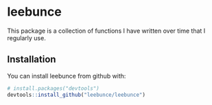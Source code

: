 # leebunce

This package is a collection of functions I have written over time that I regularly use.

## Installation

You can install leebunce from github with:

```R
# install.packages("devtools")
devtools::install_github("leebunce/leebunce")
```
